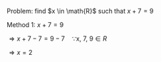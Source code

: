 Problem: find $x \in \math{R}$ such that $x + 7 = 9$

Method 1:
$x + 7 = 9$

$\Rightarrow x + 7 - 7 = 9 - 7 \quad \because \text{x, 7, 9} 
\in R$

$\Rightarrow x = 2$

